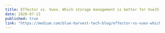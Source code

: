 ```yaml
---
title: Effector vs. Vuex. Which storage management is better for VueJS app?
date: 2020-07-13
published: true
link: "https://medium.com/blue-harvest-tech-blog/effector-vs-vuex-which-storage-management-is-better-for-vuejs-app-54f3c3257b53"
---
```

